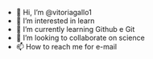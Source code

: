 - 👋 Hi, I’m @vitoriagallo1
- 👀 I’m interested in learn
- 🌱 I’m currently learning Github e Git
- 💞️ I’m looking to collaborate on science
- 📫 How to reach me for e-mail

<!---
vitoriagallo1/vitoriagallo1 is a ✨ special ✨ repository because its `README.md` (this file) appears on your GitHub profile.
You can click the Preview link to take a look at your changes.
--->
